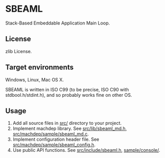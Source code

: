 SBEAML
======

Stack-Based Embeddable Application Main Loop.

License
-------

zlib License.

Target environments
-------------------

Windows, Linux, Mac OS X.

SBEAML is written in ISO C99 (to be precise, ISO C90 with stdbool.h/stdint.h),
and so probably works fine on other OS.

Usage
-----

1.  Add all source files in [src/](src/) directory to your project.
2.  Implement machdep library.
    See [src/lib/sbeaml_md.h](src/lib/sbeaml_md.h),
    [src/machdep/sample/sbeaml_md.c](src/machdep/sample/sbeaml_md.c).
3.  Implement configuration header file.
    See [src/machdep/sample/sbeaml_config.h](src/machdep/sample/sbeaml_config.h).
4.  Use public API functions.
    See [src/include/sbeaml.h](src/include/sbeaml.h),
    [sample/console/](sample/console/).
